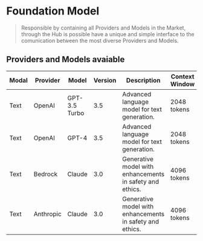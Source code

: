 # Foundation Model
> Responsible by containing all Providers and Models in the Market, through the Hub is possible have a unique and simple interface to the comunication between the most diverse Providers and Models.

## Providers and Models avaiable

| Modal | Provider      | Model         | Version | Description                                              | Context Window | Training Data                                 |
|-------|---------------|---------------|---------|----------------------------------------------------------|----------------|-----------------------------------------------|
| Text  | OpenAI        | GPT-3.5 Turbo | 3.5     | Advanced language model for text generation.             | 2048 tokens    | Diverse internet text                         |
| Text  | OpenAI        | GPT-4         | 3.5     | Advanced language model for text generation.             | 2048 tokens    | Diverse internet text                         |
| Text  | Bedrock       | Claude        | 3.0     | Generative model with enhancements in safety and ethics. | 4096 tokens    | Broad and ethically sourced datasets          |
| Text  | Anthropic     | Claude        | 3.0     | Generative model with enhancements in safety and ethics. | 4096 tokens    | Broad and ethically sourced datasets          |

